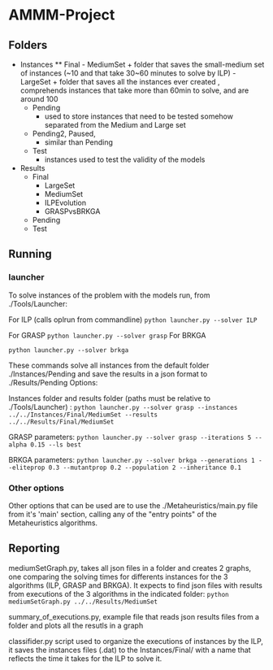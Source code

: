 # AMMM-Project

## Folders

+ Instances
    ** Final
        - MediumSet
            + folder that saves the small-medium set of instances (~10 and that take 30~60 minutes to solve by ILP)
        - LargeSet
            + folder that saves all the instances ever created , comprehends instances that take more than 60min to solve, and are around 100
    * Pending
        - used to store instances that need to be tested somehow separated from the Medium and Large set
    * Pending2, Paused, 
        - similar than Pending
    * Test
        - instances used to test the validity of the models
+ Results
    * Final 
        - LargeSet
        - MediumSet
        - ILPEvolution
        - GRASPvsBRKGA
    * Pending
    * Test


## Running 

### launcher

To solve instances of the problem with the models run, from ./Tools/Launcher:

For ILP (calls oplrun from commandline)
`
python launcher.py --solver ILP
`

For GRASP
`
python launcher.py --solver grasp
`
For BRKGA

`
python launcher.py --solver brkga
`

These commands solve all instances from the default folder ./Instances/Pending and save the results in a json format to ./Results/Pending 
Options:

Instances folder and results folder (paths must be relative to ./Tools/Launcher)
:
`
python launcher.py --solver grasp --instances ../../Instances/Final/MediumSet --results ../../Results/Final/MediumSet
`


GRASP parameters:
`
python launcher.py --solver grasp --iterations 5 --alpha 0.15 --ls best
`

BRKGA parameters:
`
python launcher.py --solver brkga --generations 1 --eliteprop 0.3 --mutantprop 0.2 --population 2 --inheritance 0.1
`


### Other options

Other options that can be used are to use the ./Metaheuristics/main.py file from it's 'main' section, calling any of the "entry points" of the Metaheuristics algorithms.


## Reporting

mediumSetGraph.py, takes all json files in a folder and creates 2 graphs, one comparing the solving times for differents instances for the 3 algorithms (ILP, GRASP and BRKGA). It expects to find json files with results from executions of the 3 algorithms in the indicated folder:
`
python mediumSetGraph.py ../../Results/MediumSet
`


summary_of_executions.py, example file that reads json results files from a folder and plots all the resutls in a graph


classifider.py script used to organize the executions of instances by the ILP, it saves the instances files (.dat) to the Instances/Final/ with a name that reflects the time it takes for the ILP to solve it.

